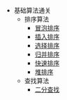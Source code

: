 -   基础算法通关
    -   排序算法
        -   [冒泡排序](/basic/sorting/BubbleSort/README.md)
        -   [插入排序](/basic/sorting/InsertionSort/README.md)
        -   [选择排序](/basic/sorting/SelectionSort/README.md)
        -   [归并排序](/basic/sorting/MergeSort/README.md)
        -   [快速排序](/basic/sorting/QuickSort/README.md)
        -   [堆排序](/basic/sorting/HeapSort/README.md)
    -   查找算法
        -   [二分查找](/basic/searching/BinarySearch/README.md)
